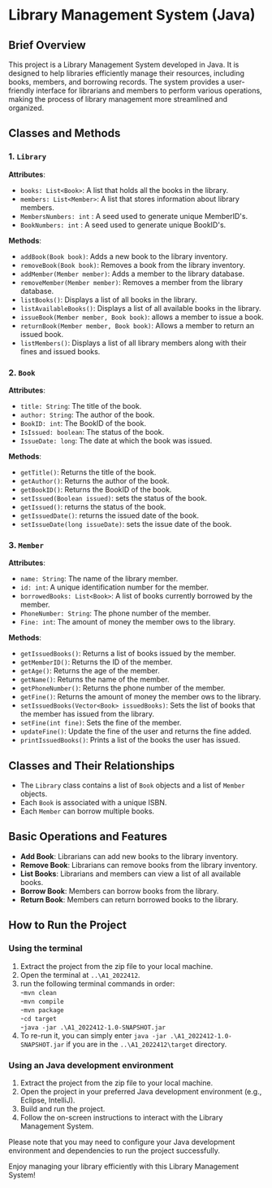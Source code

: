 # Library Management System (Java)

## Brief Overview

This project is a Library Management System developed in Java. It is designed to help libraries efficiently manage their resources, including books, members, and borrowing records. The system provides a user-friendly interface for librarians and members to perform various operations, making the process of library management more streamlined and organized.

## Classes and Methods

### 1. `Library`

**Attributes**:
- `books: List<Book>`: A list that holds all the books in the library.
- `members: List<Member>`: A list that stores information about library members.
- `MembersNumbers: int` : A seed used to generate unique MemberID's.
- `BookNumbers: int` : A seed used to generate unique BookID's.

**Methods**:
- `addBook(Book book)`: Adds a new book to the library inventory.
- `removeBook(Book book)`: Removes a book from the library inventory.
- `addMember(Member member)`: Adds a member to the library database.
- `removeMember(Member member)`: Removes a member from the library database.
- `listBooks()`: Displays a list of all books in the library.
- `listAvailableBooks()`: Displays a list of all available books in the library.
- `issueBook(Member member, Book book)`: allows a member to issue a book.
- `returnBook(Member member, Book book)`: Allows a member to return an issued book.
- `listMembers()`: Displays a list of all library members along with their fines and issued books.

### 2. `Book`

**Attributes**:
- `title: String`: The title of the book.
- `author: String`: The author of the book.
- `BookID: int`: The BookID of the book.
- `IsIssued: boolean`: The status of the book.
- `IssueDate: long`: The date at which the book was issued.

**Methods**:
- `getTitle()`: Returns the title of the book.
- `getAuthor()`: Returns the author of the book.
- `getBookID()`: Returns the BookID of the book.
- `setIssued(Boolean issued)`: sets the status of the book.
- `getIssued()`: returns the status of the book.
- `getIssuedDate()`: returns the issued date of the book.
- `setIssueDate(long issueDate)`: sets the issue date of the book.

### 3. `Member`

**Attributes**:
- `name: String`: The name of the library member.
- `id: int`: A unique identification number for the member.
- `borrowedBooks: List<Book>`: A list of books currently borrowed by the member.
- `PhoneNumber: String`: The phone number of the member.
- `Fine: int`: The amount of money the member ows to the library.

**Methods**:
- `getIssuedBooks()`: Returns a list of books issued by the member.
- `getMemberID()`: Returns the ID of the member.
- `getAge()`: Returns the age of the member.
- `getName()`: Returns the name of the member.
- `getPhoneNumber()`: Returns the phone number of the member.
- `getFine()`: Returns the amount of money the member ows to the library.
- `setIssuedBooks(Vector<Book> issuedBooks)`: Sets the list of books that the member has issued from the library.
- `setFine(int fine)`: Sets the fine of the member.
- `updateFine()`: Update the fine of the user and returns the fine added.
- `printIssuedBooks()`: Prints a list of the books the user has issued.
 
## Classes and Their Relationships

- The `Library` class contains a list of `Book` objects and a list of `Member` objects.
- Each `Book` is associated with a unique ISBN.
- Each `Member` can borrow multiple books.

## Basic Operations and Features

- **Add Book**: Librarians can add new books to the library inventory.
- **Remove Book**: Librarians can remove books from the library inventory.
- **List Books**: Librarians and members can view a list of all available books.
- **Borrow Book**: Members can borrow books from the library.
- **Return Book**: Members can return borrowed books to the library.

## How to Run the Project

### Using the terminal
1. Extract the project from the zip file to your local machine.
2. Open the terminal at `..\A1_2022412`.
3. run the following terminal commands in order:<br>
-`mvn clean`<br>
-`mvn compile`<br>
-`mvn package`<br>
-`cd target`<br>
-`java -jar .\A1_2022412-1.0-SNAPSHOT.jar`
4. To re-run it, you can simply enter `java -jar .\A1_2022412-1.0-SNAPSHOT.jar` if you are in the `..\A1_2022412\target` directory.

### Using an Java development environment
1. Extract the project from the zip file to your local machine.
2. Open the project in your preferred Java development environment (e.g., Eclipse, IntelliJ).
3. Build and run the project.
4. Follow the on-screen instructions to interact with the Library Management System.

Please note that you may need to configure your Java development environment and dependencies to run the project successfully.

Enjoy managing your library efficiently with this Library Management System!

